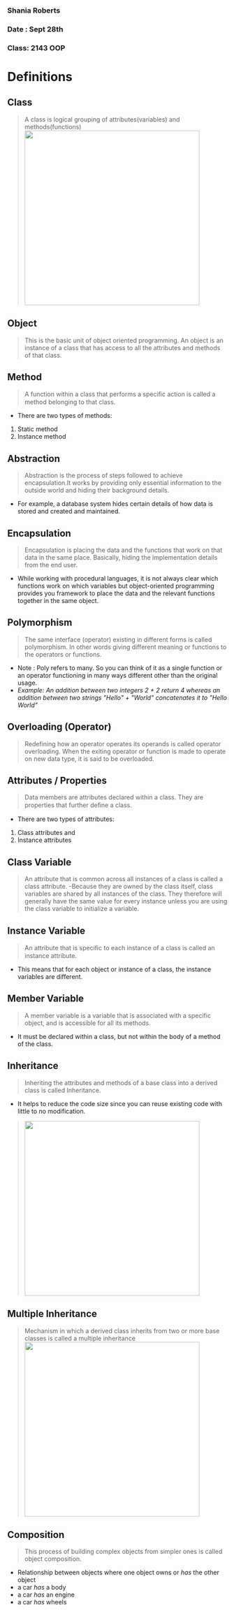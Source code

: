 ### Shania Roberts
 ### Date : Sept 28th 
 ### Class: 2143 OOP

# Definitions 
## Class 
> A class is logical grouping of attributes(variables) and methods(functions)
><img src="https://upload.wikimedia.org/wikipedia/commons/6/62/CPT-OOP-objects_and_classes.svg" width=400>

## Object
> This is the basic unit of object oriented programming. An object is an instance 
> of a class that has access to all the attributes and methods of that class.

## Method
> A function within a class that performs a speciﬁc action is called a method belonging to that class. 
- There are two types of methods:
1. Static method 
1. Instance method


## Abstraction
> Abstraction is the process of steps followed to achieve encapsulation.It works by providing only essential 
> information to the outside world and hiding their background details.
- For example, a database system hides certain details of how data is stored and created and maintained.
  
## Encapsulation
> Encapsulation is placing the data and the functions that work on that data in the same place.
> Basically, hiding the implementation details from the end user.
- While working with procedural languages, it is not always clear which functions work on which variables but object-oriented programming provides you framework to place the data and the relevant functions together in the same object.
	
 ## Polymorphism
> The same interface (operator)  existing in different forms is called polymorphism.
> In other words giving different meaning or functions to the operators or functions.
- Note : Poly refers to many. So you can think of it as a single function or an operator functioning in many ways different other than the original usage.
- *Example: 
    An addition between two integers 2 + 2 return 4
    whereas an addition between two strings "Hello" + "World" concatenates it to "Hello World"*
        
## Overloading (Operator)
> Redefining how an operator operates its operands is called operator overloading.
> When the exiting operator or function is made to operate on new data type, it is said to be overloaded.

 ## Attributes / Properties
> Data members are attributes declared within a class. 
> They are properties that further deﬁne a class.
- There are two types of attributes: 
 1. Class attributes and
 2. Instance attributes	  
  
## Class Variable
> An attribute that is common across all instances of a class is called a class attribute.
-Because they are owned by the class itself, class variables are shared by all instances of the class.
They therefore will generally have the same value for every instance unless you are using the class variable to initialize a variable.

## Instance Variable
> An attribute that is speciﬁc to each instance of a class is called an instance attribute.
- This means that for each object or instance of a class, the instance variables are different.
  
## Member Variable
> A member variable is a variable that is associated with a specific object, and is accessible for all its methods.
- It must be declared within a class, but not within the body of a method of the class.

## Inheritance
> Inheriting the attributes and methods of a base class into a derived class is called Inheritance.
- It helps to reduce the code size since you can reuse existing code with little to no modification.
><img src="https://www.studytonight.com/cpp/images/inheritance-example.jpg" width=400>

## Multiple Inheritance
> Mechanism in which a derived class inherits from two or more base classes is called a multiple inheritance
><img src="https://cdn.programiz.com/sites/tutorial2program/files/c%2B%2Bmultiple-inheritance.jpg" width=400>

## Composition
> This process of building complex objects from simpler ones is called object composition.
- Relationship between objects where one object owns or *has* the other object 
- a car *has* a body
- a car *has* an engine
- a car *has* wheels
